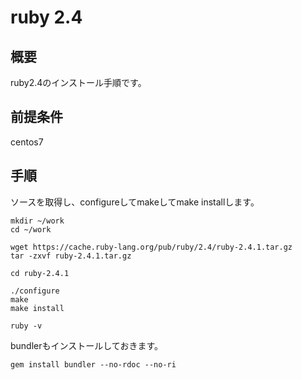 # ruby 2.4

## 概要

ruby2.4のインストール手順です。

## 前提条件

centos7

## 手順

ソースを取得し、configureしてmakeしてmake installします。
````
mkdir ~/work
cd ~/work

wget https://cache.ruby-lang.org/pub/ruby/2.4/ruby-2.4.1.tar.gz
tar -zxvf ruby-2.4.1.tar.gz

cd ruby-2.4.1

./configure
make
make install

ruby -v
````

bundlerもインストールしておきます。
````
gem install bundler --no-rdoc --no-ri
````
